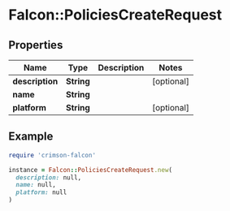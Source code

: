 # Falcon::PoliciesCreateRequest

## Properties

| Name | Type | Description | Notes |
| ---- | ---- | ----------- | ----- |
| **description** | **String** |  | [optional] |
| **name** | **String** |  |  |
| **platform** | **String** |  | [optional] |

## Example

```ruby
require 'crimson-falcon'

instance = Falcon::PoliciesCreateRequest.new(
  description: null,
  name: null,
  platform: null
)
```

